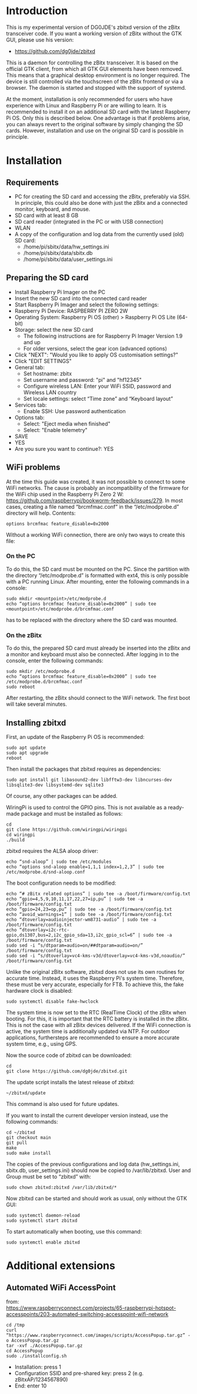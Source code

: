 # Introduction

This is my experimental version of DG0JDE's zbitxd version of the zBitx transceiver code. If you want a working version of zBitx without the GTK GUI, please use his version:
- https://github.com/dg0jde/zbitxd

This is a daemon for controlling the zBitx transceiver. It is based on the official GTK client, from which all GTK GUI elements have been removed. This means that a graphical desktop environment is no longer required. The device is still controlled via the touchscreen of the zBitx frontend or via a browser. The daemon is started and stopped with the support of systemd.

At the moment, installation is only recommended for users who have experience with Linux and Raspberry Pi or are willing to learn. It is recommended to install it on an additional SD card with the latest Raspberry Pi OS. Only this is described below. One advantage is that if problems arise, you can always revert to the original software by simply changing the SD cards. However, installation and use on the original SD card is possible in principle.


# Installation

## Requirements

- PC for creating the SD card and accessing the zBitx, preferably via SSH. In principle, this could also be done with just the zBitx and a connected monitor, keyboard, and mouse.
- SD card with at least 8 GB
- SD card reader (integrated in the PC or with USB connection)
- WLAN
- A copy of the configuration and log data from the currently used (old) SD card:
  - /home/pi/sbitx/data/hw_settings.ini
  - /home/pi/sbitx/data/sbitx.db
  - /home/pi/sbitx/data/user_settings.ini


## Preparing the SD card

- Install Raspberry Pi Imager on the PC
- Insert the new SD card into the connected card reader
- Start Raspberry Pi Imager and select the following settings:
- Raspberry Pi Device: RASPBERRY PI ZERO 2W
- Operating System: Raspberry Pi OS (other) > Raspberry Pi OS Lite (64-bit)
- Storage: select the new SD card
  - The following instructions are for Raspberry Pi Imager Version 1.9 and up
  - For older versions, select the gear icon (advanced options)
- Click "NEXT": "Would you like to apply OS customisation settings?"
- Click "EDIT SETTINGS"
- General tab:
  - Set hostname: zbitx
  - Set username and password: "pi" and "hf12345"
  - Configure wireless LAN: Enter your WiFi SSID, password and Wireless LAN country
  - Set locale settings: select “Time zone” and “Keyboard layout”
- Services tab:
  - Enable SSH: Use password authentication
- Options tab:
  - Select: "Eject media when finished"
  - Select: "Enable telemetry"
- SAVE
- YES
- Are you sure you want to continue?: YES

## WiFi problems

At the time this guide was created, it was not possible to connect to some WiFi networks. The cause is probably an incompatibility of the firmware for the WiFi chip used in the Raspberry Pi Zero 2 W: https://github.com/raspberrypi/bookworm-feedback/issues/279. In most cases, creating a file named “brcmfmac.conf” in the “/etc/modprobe.d” directory will help. Contents:
```
options brcmfmac feature_disable=0x2000
```
Without a working WiFi connection, there are only two ways to create this file:

### On the PC

To do this, the SD card must be mounted on the PC. Since the partition with the directory “/etc/modprobe.d” is formatted with ext4, this is only possible with a PC running Linux. After mounting, enter the following commands in a console:
```
sudo mkdir <mountpoint>/etc/modprobe.d
echo “options brcmfmac feature_disable=0x2000” | sudo tee <mountpoint>/etc/modprobe.d/brcmfmac.conf
```
<mountpoint> has to be replaced with the directory where the SD card was mounted.


### On the zBitx

To do this, the prepared SD card must already be inserted into the zBitx and a monitor and keyboard must also be connected. After logging in to the console, enter the following commands:
```
sudo mkdir /etc/modprobe.d
echo “options brcmfmac feature_disable=0x2000” | sudo tee /etc/modprobe.d/brcmfmac.conf
sudo reboot
```
After restarting, the zBitx should connect to the WiFi network.
The first boot will take several minutes. 

## Installing zbitxd

First, an update of the Raspberry Pi OS is recommended:
```
sudo apt update
sudo apt upgrade
reboot
```

Then install the packages that zbitxd requires as dependencies:
```
sudo apt install git libasound2-dev libfftw3-dev libncurses-dev libsqlite3-dev libsystemd-dev sqlite3
```
Of course, any other packages can be added.

WiringPi is used to control the GPIO pins. This is not available as a ready-made package and must be installed as follows:
```
cd
git clone https://github.com/wiringpi/wiringpi
cd wiringpi
./build
```

zbitxd requires the ALSA aloop driver:
```
echo “snd-aloop” | sudo tee /etc/modules
echo “options snd-aloop enable=1,1,1 index=1,2,3” | sudo tee /etc/modprobe.d/snd-aloop.conf
```

The boot configuration needs to be modified:
```
echo “# zBitx related options” | sudo tee -a /boot/firmware/config.txt
echo “gpio=4,5,9,10,11,17,22,27=ip,pu” | sudo tee -a /boot/firmware/config.txt
echo “gpio=24,23=op,pu” | sudo tee -a /boot/firmware/config.txt
echo “avoid_warnings=1” | sudo tee -a /boot/firmware/config.txt
echo “dtoverlay=audioinjector-wm8731-audio” | sudo tee -a /boot/firmware/config.txt
echo “dtoverlay=i2c-rtc-gpio,ds1307,bus=2,i2c_gpio_sda=13,i2c_gpio_scl=6” | sudo tee -a /boot/firmware/config.txt
sudo sed -i “s/dtparam=audio=on/##dtparam=audio=on/” /boot/firmware/config.txt
sudo sed -i “s/dtoverlay=vc4-kms-v3d/dtoverlay=vc4-kms-v3d,noaudio/” /boot/firmware/config.txt
```

Unlike the original zBitx software, zbitxd does not use its own routines for accurate time. Instead, it uses the Raspberry Pi's system time. Therefore, these must be very accurate, especially for FT8. To achieve this, the fake hardware clock is disabled:
```
sudo systemctl disable fake-hwclock
```

The system time is now set to the RTC (RealTime Clock) of the zBitx when booting. For this, it is important that the RTC battery is installed in the zBitx. This is not the case with all zBitx devices delivered.
If the WiFi connection is active, the system time is additionally updated via NTP. For outdoor applications, furthersteps are recommended to ensure a more accurate system time, e.g., using GPS.

Now the source code of zbitxd can be downloaded:
```
cd
git clone https://github.com/dg0jde/zbitxd.git
```

The update script installs the latest release of zbitxd:
```
~/zbitxd/update
```
This command is also used for future updates.


If you want to install the current developer version instead, use the following commands:
```
cd ~/zbitxd
git checkout main
git pull
make
sudo make install
```

The copies of the previous configurations and log data (hw_settings.ini, sbitx.db, user_settings.ini) should now be copied to /var/lib/zbitxd. User and Group must be set to “zbitxd” with:
```
sudo chown zbitxd:zbitxd /var/lib/zbitxd/*
```

Now zbitxd can be started and should work as usual, only without the GTK GUI:
```
sudo systemctl daemon-reload
sudo systemctl start zbitxd
```

To start automatically when booting, use this command:
```
sudo systemctl enable zbitxd
```

# Additional extensions
## Automated WiFi AccessPoint

from:  
https://www.raspberryconnect.com/projects/65-raspberrypi-hotspot-accesspoints/203-automated-switching-accesspoint-wifi-network
```
cd /tmp
curl “https://www.raspberryconnect.com/images/scripts/AccessPopup.tar.gz” -o AccessPopup.tar.gz
tar -xvf ./AccessPopup.tar.gz
cd AccessPopup
sudo ./installconfig.sh
```
- Installation: press 1
- Configuration SSID and pre-shared key: press 2 (e.g. zBitxAP/1234567890)
- End: enter 10

